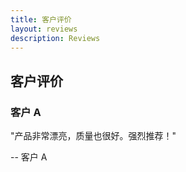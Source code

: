 ```yaml
---
title: 客户评价
layout: reviews
description: Reviews
---
```


## 客户评价

### 客户 A


"产品非常漂亮，质量也很好。强烈推荐！"

-- 客户 A
